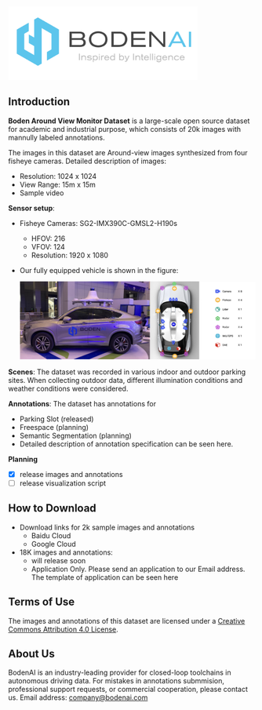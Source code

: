 <p align="left">
  <img src="figures/logo.png" height="150">
</p>

## Introduction

**Boden Around View Monitor Dataset** is a large-scale open source dataset for academic and industrial purpose, which consists of 20k images with mannully labeled annotations. 

The images in this dataset are Around-view images synthesized from four fisheye cameras. Detailed description of images:
* Resolution: 1024 x 1024
* View Range: 15m x 15m
* Sample video

**Sensor setup**:
* Fisheye Cameras: SG2-IMX390C-GMSL2-H190s
  * HFOV: 216
  * VFOV: 124
  * Resolution: 1920 x 1080
* Our fully equipped vehicle is shown in the figure:

  <p align="left">
    <img src="figures/vehicle.png">
  </p>

**Scenes**: The dataset was recorded in various indoor and outdoor parking sites. When collecting outdoor data, different illumination conditions and weather conditions were considered. 

**Annotations**: The dataset has annotations for
* Parking Slot (released)
* Freespace (planning)
* Semantic Segmentation (planning)
* Detailed description of annotation specification can be seen here.

**Planning**
- [x] release images and annotations
- [ ] release visualization script

## How to Download

* Download links for 2k sample images and annotations
  * Baidu Cloud
  * Google Cloud
* 18K images and annotations:
  * will release soon
  * Application Only. Please send an application to our Email address. The template of application can be seen here

## Terms of Use
The images and annotations of this dataset are licensed under a [Creative Commons Attribution 4.0 License](LICENSE).

## About Us
BodenAI is an industry-leading provider for closed-loop toolchains in autonomous driving data. 
For mistakes in annotations submmision, professional support requests, or commercial cooperation, please contact us. Email address: company@bodenai.com

